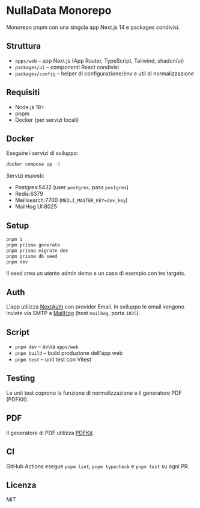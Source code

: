 # NullaData Monorepo

Monorepo pnpm con una singola app Next.js 14 e packages condivisi.

## Struttura

- `apps/web` – app Next.js (App Router, TypeScript, Tailwind, shadcn/ui)
- `packages/ui` – componenti React condivisi
- `packages/config` – helper di configurazione/env e util di normalizzazione

## Requisiti

- Node.js 18+
- pnpm
- Docker (per servizi locali)

## Docker

Eseguire i servizi di sviluppo:

```bash
docker compose up -d
```

Servizi esposti:

- Postgres:5432 (user `postgres`, pass `postgres`)
- Redis:6379
- Meilisearch:7700 (`MEILI_MASTER_KEY=dev_key`)
- MailHog UI:8025

## Setup

```bash
pnpm i
pnpm prisma generate
pnpm prisma migrate dev
pnpm prisma db seed
pnpm dev
```

Il seed crea un utente admin demo e un caso di esempio con tre targets.

## Auth

L'app utilizza [NextAuth](https://next-auth.js.org/) con provider Email. In sviluppo le email vengono inviate via SMTP a [MailHog](http://localhost:8025) (host `mailhog`, porta `1025`).

## Script

- `pnpm dev` – avvia `apps/web`
- `pnpm build` – build produzione dell'app web
- `pnpm test` – unit test con Vitest

## Testing

Le unit test coprono la funzione di normalizzazione e il generatore PDF (PDFKit).

## PDF

Il generatore di PDF utilizza [PDFKit](https://pdfkit.org/).

## CI

GitHub Actions esegue `pnpm lint`, `pnpm typecheck` e `pnpm test` su ogni PR.

## Licenza

MIT
